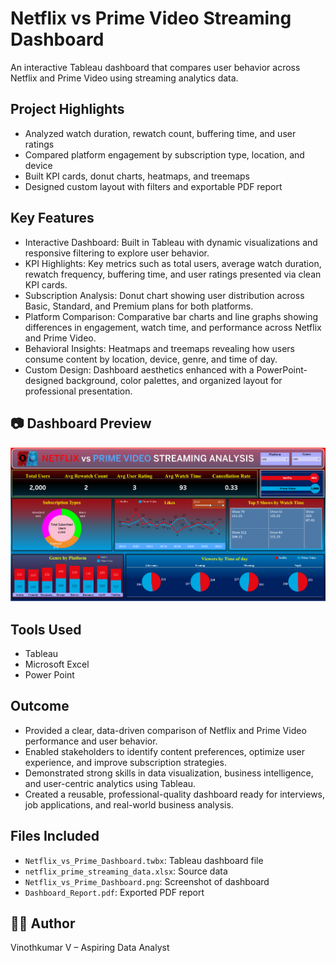 #  Netflix vs Prime Video Streaming Dashboard

An interactive Tableau dashboard that compares user behavior across Netflix and Prime Video using streaming analytics data.

##  Project Highlights
- Analyzed watch duration, rewatch count, buffering time, and user ratings
- Compared platform engagement by subscription type, location, and device
- Built KPI cards, donut charts, heatmaps, and treemaps
- Designed custom layout with filters and exportable PDF report

##  Key Features
- Interactive Dashboard: Built in Tableau with dynamic visualizations and responsive filtering to explore user behavior.
- KPI Highlights: Key metrics such as total users, average watch duration, rewatch frequency, buffering time, and user ratings presented via clean KPI cards.
- Subscription Analysis: Donut chart showing user distribution across Basic, Standard, and Premium plans for both platforms.
- Platform Comparison: Comparative bar charts and line graphs showing differences in engagement, watch time, and performance across Netflix and Prime Video.
- Behavioral Insights: Heatmaps and treemaps revealing how users consume content by location, device, genre, and time of day.
- Custom Design: Dashboard aesthetics enhanced with a PowerPoint-designed background, color palettes, and organized layout for professional presentation.

## 📷 Dashboard Preview

![Dashboard Preview](https://github.com/Rudhra-07/Netflix-Prime-Streaming-Dashboard/blob/main/Netflix%20vs%20Prime%20Dashboard.png)

##  Tools Used
- Tableau 
- Microsoft Excel
- Power Point

##  Outcome
- Provided a clear, data-driven comparison of Netflix and Prime Video performance and user behavior.
- Enabled stakeholders to identify content preferences, optimize user experience, and improve subscription strategies.
- Demonstrated strong skills in data visualization, business intelligence, and user-centric analytics using Tableau.
- Created a reusable, professional-quality dashboard ready for interviews, job applications, and real-world business analysis.

##  Files Included
- `Netflix_vs_Prime_Dashboard.twbx`: Tableau dashboard file
- `netflix_prime_streaming_data.xlsx`: Source data
- `Netflix_vs_Prime_Dashboard.png`: Screenshot of dashboard
- `Dashboard_Report.pdf`: Exported PDF report

## 👨‍💻 Author
Vinothkumar V – Aspiring Data Analyst

